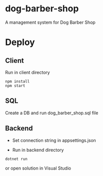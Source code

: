 # dog-barber-shop
A management system for Dog Barber Shop 

# Deploy

## Client
Run in client directory
```
npm install
npm start
```
## SQL
Create a DB and run dog_barber_shop.sql file

## Backend
* Set connection string in appsettings.json

* Run in backend directory
 ```
 dotnet run
 ```
 or open solution in Visual Studio


